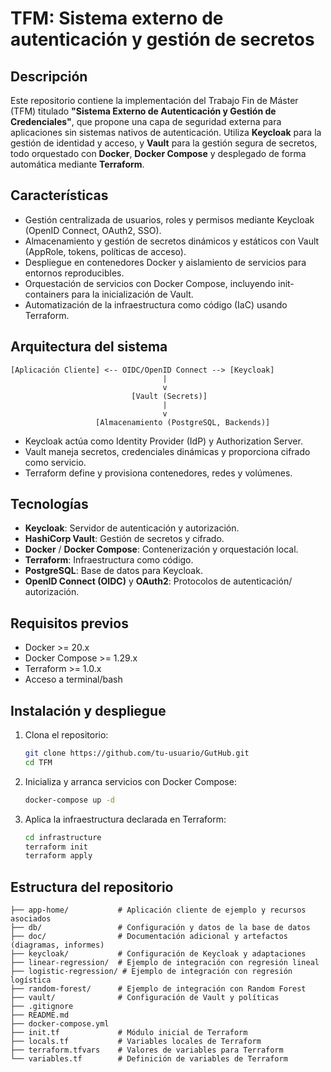 # TFM: Sistema externo de autenticación y gestión de secretos

## Descripción

Este repositorio contiene la implementación del Trabajo Fin de Máster (TFM) titulado **"Sistema Externo de Autenticación y Gestión de Credenciales"**, que propone una capa de seguridad externa para aplicaciones sin sistemas nativos de autenticación. Utiliza **Keycloak** para la gestión de identidad y acceso, y **Vault** para la gestión segura de secretos, todo orquestado con **Docker**, **Docker Compose** y desplegado de forma automática mediante **Terraform**.

## Características

- Gestión centralizada de usuarios, roles y permisos mediante Keycloak (OpenID Connect, OAuth2, SSO).
- Almacenamiento y gestión de secretos dinámicos y estáticos con Vault (AppRole, tokens, políticas de acceso).
- Despliegue en contenedores Docker y aislamiento de servicios para entornos reproducibles.
- Orquestación de servicios con Docker Compose, incluyendo init-containers para la inicialización de Vault.
- Automatización de la infraestructura como código (IaC) usando Terraform.

## Arquitectura del sistema

```
[Aplicación Cliente] <-- OIDC/OpenID Connect --> [Keycloak]
                                  |
                                  v
                           [Vault (Secrets)]
                                  |
                                  v
                   [Almacenamiento (PostgreSQL, Backends)]
```

- Keycloak actúa como Identity Provider (IdP) y Authorization Server.
- Vault maneja secretos, credenciales dinámicas y proporciona cifrado como servicio.
- Terraform define y provisiona contenedores, redes y volúmenes.

## Tecnologías

- **Keycloak**: Servidor de autenticación y autorización.
- **HashiCorp Vault**: Gestión de secretos y cifrado.
- **Docker** / **Docker Compose**: Contenerización y orquestación local.
- **Terraform**: Infraestructura como código.
- **PostgreSQL**: Base de datos para Keycloak.
- **OpenID Connect (OIDC)** y **OAuth2**: Protocolos de autenticación/ autorización.

## Requisitos previos

- Docker >= 20.x
- Docker Compose >= 1.29.x
- Terraform >= 1.0.x
- Acceso a terminal/bash

## Instalación y despliegue

1. Clona el repositorio:
   ```bash
   git clone https://github.com/tu-usuario/GutHub.git
   cd TFM
   ```
2. Inicializa y arranca servicios con Docker Compose:
   ```bash
   docker-compose up -d
   ```
3. Aplica la infraestructura declarada en Terraform:
   ```bash
   cd infrastructure
   terraform init
   terraform apply
   ```

## Estructura del repositorio

```
├── app-home/           # Aplicación cliente de ejemplo y recursos asociados
├── db/                 # Configuración y datos de la base de datos
├── doc/                # Documentación adicional y artefactos (diagramas, informes)
├── keycloak/           # Configuración de Keycloak y adaptaciones
├── linear-regression/  # Ejemplo de integración con regresión lineal
├── logistic-regression/ # Ejemplo de integración con regresión logística
├── random-forest/      # Ejemplo de integración con Random Forest
├── vault/              # Configuración de Vault y políticas
├── .gitignore
├── README.md
├── docker-compose.yml
├── init.tf             # Módulo inicial de Terraform
├── locals.tf           # Variables locales de Terraform
├── terraform.tfvars    # Valores de variables para Terraform
└── variables.tf        # Definición de variables de Terraform
```
